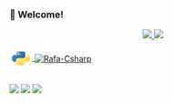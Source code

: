 ### 👋 Welcome!

<div align="center">
  <a href="https://github.com/adrianoScript">
  <img height="180em" src="https://user-images.githubusercontent.com/85299449/134818436-ed54c7e2-d3d7-46c3-9bcc-98959f416dd0.png"/>
  <img height="180em" src="https://github-readme-stats.vercel.app/api/top-langs/?username=adrianoScript&layout=compact&langs_count=7&theme=dark"/>
</div>

  <div style="display: inline_block"><br>
  <img align="center" alt="Rafa-Python" height="30" width="40" src="https://raw.githubusercontent.com/devicons/devicon/master/icons/python/python-original.svg">
  <img align="center" alt="Rafa-Csharp" height="30" width="30" src="https://cdn.jsdelivr.net/gh/devicons/devicon/icons/jupyter/jupyter-original-wordmark.svg">
</div>
  
  ##

 <div> 
  <a href="https://www.instagram.com/adriano.adj182" target="_blank"><img src="https://img.shields.io/badge/-Instagram-%23E4405F?style=for-the-badge&logo=instagram&logoColor=white" target="_blank"></a>
  <a href = "mailto:adriano.insight@gmail.com"><img src="https://img.shields.io/badge/-Gmail-%23333?style=for-the-badge&logo=gmail&logoColor=white" target="_blank"></a>
  <a href="https://www.linkedin.com/in/adrianodjesus" target="_blank"><img src="https://img.shields.io/badge/-LinkedIn-%230077B5?style=for-the-badge&logo=linkedin&logoColor=white" target="_blank"></a> 
